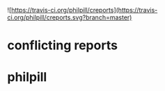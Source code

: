 ![https://travis-ci.org/philpill/creports](https://travis-ci.org/philpill/creports.svg?branch=master)

# conflicting reports
# philpill

